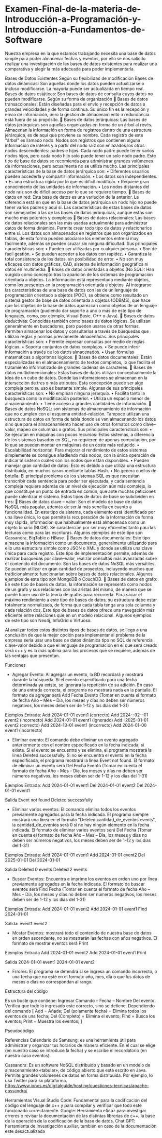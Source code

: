 # Examen-Final-de-la-materia-de-Introducción-a-Programación-y-Introducción-a-Fundamentos-de-Software
Nuestra empresa en la que estamos trabajando necesita una base de datos simple para poder almacenar fechas y eventos, por ello se nos solicito realizar una investigación de las bases de datos existentes para realizar una comparativa y elegir la más adecuada para poder implementarla.

Bases de Datos Existentes
Según su flexibilidad de modificación
Bases de datos dinámicas: Son aquellas donde los datos pueden actualizarse o incluso modificarse. La mayoría puede ser actualizada en tiempo real.
Bases de datos estáticas: Son bases de datos de consulta cuyos datos no pueden modificarse.
Según su forma de organización
	Bases de datos transaccionales: Están diseñadas para el envío y recepción de datos a grandes velocidades y de forma continua. Su único fin es la recepción y envío de información, pero la gestión de almacenamiento o redundancia está fuera de su propósito.
	Bases de datos jerárquicas: Las bases de datos jerárquicas son aquellas organizadas en forma de un árbol al revés. Almacenan la información en forma de registros dentro de una estructura jerárquica, es de aquí que proviene su nombre. 
Cada registro de este "árbol" es llamado nodo. Nodos son registros que contienen alguna información de interés y a partir del nodo raíz son enlazados los otros nodos descendientes: padres e hijos. Cada nodo padre puede tener varios nodos hijos, pero cada nodo hijo solo puede tener un solo nodo padre.
Este tipo de base de datos se recomienda para administrar grandes volúmenes de informaciones, pero actualmente no se utiliza mucho.
        Las principales características de la base de datos jerárquica son:
•	Diferentes usuarios pueden accederla y compartir información.
•	Los datos son independientes.
•	Es una estructura rígida por lo que es difícil modificar.
•	Requiere gran conocimiento de las unidades de información.
•	Los nodos distantes del nodo raíz son de difícil acceso por lo que se requiere tiempo.
	Bases de datos en red: Esta base de datos es una variación de la anterior. La diferencia está en que en la base de datos jerárquica un nodo hijo no puede tener varios padres y aquí sí.
Las características de estas bases de datos son semejantes a las de las bases de datos jerárquicas, aunque estas son mucho más potentes y complejas
	Bases de datos relacionales: Las bases de datos relacionales son las más usadas actualmente para administrar datos de forma dinámica. Permite crear todo tipo de datos y relacionarlos entre sí.
Los datos son almacenados en registros que son organizados en tablas, de esta forma pueden asociarse los elementos entre sí muy fácilmente, además se pueden cruzar sin ninguna dificultad.
        Sus principales características son:
•	Pueden ser utilizadas por cualquier persona.
•	Son de fácil gestión.
•	Se pueden acceder a los datos con rapidez.
•	Garantiza la total consistencia de los datos, sin posibilidad de error.
•	No son muy eficaces con datos gráficos, CAD, sistema de información geográfica ni datos en multimedia.
	Bases de datos orientadas a objetos (No SQL): Han surgido como concepto tras la aparición de los sistemas de programación orientada a objetos.
La información está representada mediante objetos, como los presentes en la programación orientada a objetos. Al integrarse las características de una base de datos con las de un lenguaje de programación orientado a objetos (POO), se obtiene como resultado un sistema gestor de base de datos orientada a objetos (ODBMS), que hace que los objetos de la base de datos aparezcan como objetos de un lenguaje de programación (pudiendo dar soporte a uno o más de este tipo de lenguajes, como, por ejemplo, Visual Basic, C++ o Java).
	Bases de datos deductivas: Conocidas también como bases de datos lógicas. Se utilizan generalmente en buscadores, pero pueden usarse de otras formas.
Permiten almacenar los datos y consultarlos a través de búsquedas que utilizan reglas y normas previamente almacenadas.
        Sus principales características son:
•	Permite expresar consultas por medio de reglas lógicas.
•	Soporta conjuntos de datos complejos.
•	Se puede inferir información a través de los datos almacenados.
•	Usan fórmulas matemáticas o algoritmos lógicos.
	Bases de datos documentales: Están especializadas en el almacenamiento de textos completos, lo que facilita el tratamiento informatizado de grandes cadenas de caracteres.
	Bases de datos multidimensionales: Estas bases de datos utilizan conceptualmente la idea de un cubo de datos. Donde las informaciones se almacenan en la intersección de tres o más atributos. Esta concepción puede ser algo compleja pero su uso es bastante simple.
       Algunas de sus principales características son:
•	No emplean ninguna jerarquía.
•	Facilita tanto la búsqueda como la modificación posterior.
•	Utiliza un espacio menor de almacenamiento.
•	Tiene acceso a grandes cantidades de información.
	Bases de datos NoSQL: son sistemas de almacenamiento de información que no cumplen con el esquema entidad–relación. Tampoco utilizan una estructura de datos en forma de tabla donde se van almacenando los datos sino que para el almacenamiento hacen uso de otros formatos como clave–valor, mapeo de columnas o grafos.
        Sus principales características son:
•	Se ejecutan en máquinas con pocos recursos: Estos sistemas, a diferencia de los sistemas basados en SQL, no requieren de apenas computación, por lo que se pueden montar en máquinas de un coste más reducido.
•	Escalabilidad horizontal: Para mejorar el rendimiento de estos sistemas simplemente se consigue añadiendo más nodos, con la única operación de indicar al sistema cuáles son los nodos que están disponibles.
•	Pueden manejar gran cantidad de datos: Esto es debido a que utiliza una estructura distribuida, en muchos casos mediante tablas Hash.
•	No genera cuellos de botella: El principal problema de los sistemas SQL es que necesitan transcribir cada sentencia para poder ser ejecutada, y cada sentencia compleja requiere además de un nivel de ejecución aún más complejo, lo que constituye un punto de entrada en común, que ante muchas peticiones puede ralentizar el sistema.
Estos tipos de datos de base se subdividen en tres:
	Bases de datos clave – valor: Son el modelo de base de datos NoSQL más popular, además de ser la más sencilla en cuanto a funcionalidad. En este tipo de sistema, cada elemento está identificado por una llave única, lo que permite la recuperación de la información de forma muy rápida, información que habitualmente está almacenada como un objeto binario (BLOB). Se caracterizan por ser muy eficientes tanto para las lecturas como para las escrituras.
Algunos ejemplos de este tipo son Cassandra, BigTable o HBase.
	Bases de datos documentales: Este tipo almacena la información como un documento, generalmente utilizando para ello una estructura simple como JSON o XML y donde se utiliza una clave única para cada registro. Este tipo de implementación permite, además de realizar búsquedas por clave–valor, realizar consultas más avanzadas sobre el contenido del documento.
Son las bases de datos NoSQL más versátiles. Se pueden utilizar en gran cantidad de proyectos, incluyendo muchos que tradicionalmente funcionarían sobre bases de datos relacionales.
Algunos ejemplos de este tipo son MongoDB o CouchDB.
	Bases de datos en grafo: En este tipo de bases de datos, la información se representa como nodos de un grafo y sus relaciones con las aristas del mismo, de manera que se puede hacer uso de la teoría de grafos para recorrerla. Para sacar el máximo rendimiento a este tipo de bases de datos, su estructura debe estar totalmente normalizada, de forma que cada tabla tenga una sola columna y cada relación dos.
Este tipo de bases de datos ofrece una navegación más eficiente entre relaciones que en un modelo relacional.
Algunos ejemplos de este tipo son Neo4j, InfoGrid o Virtuoso.

Al analizar todos estos distintos tipos de bases de datos, se llego a una conclusión de que la mejor opción para implementar al problema de la empresa sería usar una base de datos dinámica tipo no SQL de referencia clave-valor debido a que el lenguaje de programación en el que será creado será c++ y es la más optima para los procesos que se requiere, además de las ventajas que presentan.

Funciones
-	Agregar Evento: Al agregar un evento, la BD recordará y mostrará durante la búsqueda, Si el evento especificado para una fecha determinada ya existe, se ignorará la repetición de su adición. En caso de una entrada correcta, el programa no mostrará nada en la pantalla. 
El formato de agregar será Add Fecha Evento (Tomar en cuenta el formato de fecha Año – Mes – Día, los meses y días no deben ser números negativos, los meses deben ser de 1-12 y los días del 1-31)

Ejemplos
Entrada:
Add 2024-01-01 event1 (correcto)
Add 2024--02--01 event2 (incorrecto)
Add 2024-01-01 event1 (ignorado)
Add -2025-01-01 event2 (correcto)
Add 2024-13-01 event1 (incorrecto)
Add 2024-01-00 event1 (incorrecto)

-	Eliminar evento: El comando debe eliminar un evento agregado anteriormente con el nombre especificado en la fecha indicada, si existe. Si el evento se encuentra y se elimina, el programa mostrará la línea Deleted successfully. Si no se encuentra el evento en la fecha especificada, el programa mostrará la línea Event not found.
El formato de eliminar un evento será Del Fecha Evento (Tomar en cuenta el formato de fecha Año – Mes – Día, los meses y días no deben ser números negativos, los meses deben ser de 1-12 y los días del 1-31)

Ejemplos
Entrada:
Add 2024-01-01 event1 
Del 2024-01-01 event2
Del 2024-01-01 event1

Salida
Event not found
Deleted successfully

-	Eliminar varios eventos: El comando elimina todos los eventos previamente agregados para la fecha indicada. El programa siempre mostrará una línea en el formato "Deleted cantidad_de_eventos events", la cantidad_de_eventos será 0 si no hay ningún elemento en la fecha indicada.
El formato de eliminar varios eventos será Del Fecha (Tomar en cuenta el formato de fecha Año – Mes – Día, los meses y días no deben ser números negativos, los meses deben ser de 1-12 y los días del 1-31)

Ejemplos
Entrada:
Add 2024-01-01 event1 
Add 2024-01-01 event2
Del 2025-01-01 
Del 2024-01-01 


Salida
Deleted 0 events
Deleted 2 events

-	Buscar Eventos: Encuentra e imprime los eventos en orden uno por línea previamente agregados en la fecha indicada. 
El formato de buscar eventos será Find Fecha (Tomar en cuenta el formato de fecha Año – Mes – Día, los meses y días no deben ser números negativos, los meses deben ser de 1-12 y los días del 1-31)

Ejemplos
Entrada:
Add 2024-01-01 event2 
Add 2024-01-01 event1
Find 2024-01-01

Salida:
event1
event2

-	Mostar Eventos: mostrará todo el contenido de nuestra base de datos en orden ascendente, no se mostrarán las fechas con años negativos.
El formato de mostrar eventos será Print

Ejemplos
Entrada
Add 2024-01-01 event2 
Add 2024-01-01 event1
Print

Salida
2024-01-01 event1 
2024-01-01 event2

-	Errores:
El programa se detendrá si se ingresa un comando incorrecto, o una fecha que no esté en el formato año, mes, día o que los datos de meses o días no correspondan al rango. 


Estructura del código

Es un bucle que contiene:
Ingresar Comando – Fecha – Nombre Del evento.
Verifica que todo lo ingresado este correcto, sino se detiene.
Dependiendo del comando
[
Add = Añade;
Del (solamente fecha) = Elimina todos los eventos de una fecha;
Del (Completo) = Elimina el evento;
Find = Busca los eventos; 
Print = Muestra los eventos;
]

Pseudocódigo


Referencias
Calendario de Samsung: es una herramienta útil para administrar y organizar tus horarios de manera eficiente.
En el cual se elige (en nuestro caso se introduce la fecha) y se escribe el recordatorio (en nuestro caso eventos).

Cassandra: Es un software NoSQL distribuido y basado en un modelo de almacenamiento «tabular», de código abierto que está escrito en Java. Permite grandes volúmenes de datos en forma distribuida. Por ejemplo, lo usa Twitter para su plataforma.
https://www.ionos.es/digitalguide/hosting/cuestiones-tecnicas/apache-cassandra/

Herramientas
Visual Studio Code: Fundamental para la codificación del código del lenguaje de c++ y para compilar y verificar que todo este funcionado correctamente.
Google: Herramienta eficaz para investigar errores o revisar la documentación de las distintas librerías de c++, la base de la operación de la codificación de la base de datos.
Chat GPT: herramienta de investigación auxiliar, también en caso de la documentación este desactualizada
